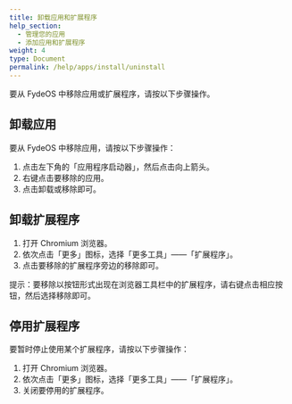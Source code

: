 ```yaml
---
title: 卸载应用和扩展程序
help_section:
  - 管理您的应用
  - 添加应用和扩展程序
weight: 4
type: Document
permalink: /help/apps/install/uninstall
---
```


要从 FydeOS 中移除应用或扩展程序，请按以下步骤操作。

## 卸载应用

要从 FydeOS 中移除应用，请按以下步骤操作：

1. 点击左下角的「应用程序启动器」，然后点击向上箭头。
2. 右键点击要移除的应用。
3. 点击卸载或移除即可。

## 卸载扩展程序
1. 打开 Chromium 浏览器。
2. 依次点击「更多」图标，选择「更多工具」——「扩展程序」。
3. 点击要移除的扩展程序旁边的移除即可。

提示：要移除以按钮形式出现在浏览器工具栏中的扩展程序，请右键点击相应按钮，然后选择移除即可。

## 停用扩展程序

要暂时停止使用某个扩展程序，请按以下步骤操作：

1. 打开 Chromium 浏览器。
2. 依次点击「更多」图标，选择「更多工具」——「扩展程序」。
3. 关闭要停用的扩展程序。







